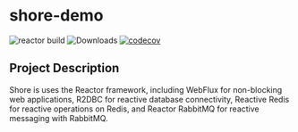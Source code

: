 # shore-demo
![reactor build](https://github.com/youtaqiu/shore-demo/actions/workflows/codecov.yml/badge.svg?branch=main)
<img src="https://img.shields.io/badge/Spring%20Boot-3.3-blue.svg" alt="Downloads">
[![codecov](https://codecov.io/github/youtaqiu/shore-demo/graph/badge.svg?token=EJGV9DG25R)](https://codecov.io/github/youtaqiu/shore-demo)


## Project Description

Shore is uses the Reactor framework, including WebFlux for non-blocking web applications, R2DBC for reactive database connectivity, Reactive Redis for reactive operations on Redis, and Reactor RabbitMQ for reactive messaging with RabbitMQ.